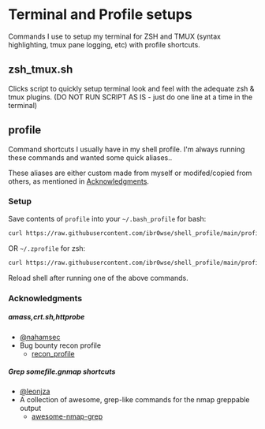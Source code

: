 # Terminal and Profile setups
Commands I use to setup my terminal for ZSH and TMUX (syntax highlighting, tmux pane logging, etc) with profile shortcuts.

## zsh_tmux.sh
Clicks script to quickly setup terminal look and feel with the adequate zsh & tmux plugins. (DO NOT RUN SCRIPT AS IS - just do one line at a time in the terminal)

## profile
Command shortcuts I usually have in my shell profile. I'm always running these commands and wanted some quick aliases.. 

These aliases are either custom made from myself or modifed/copied from others, as mentioned in [Acknowledgments](#Acknowledgments). 

### Setup
Save contents of `profile` into your `~/.bash_profile` for bash:
```bash
curl https://raw.githubusercontent.com/ibr0wse/shell_profile/main/profile >> ~/.bash_profile
```
OR `~/.zprofile` for zsh:
```bash
curl https://raw.githubusercontent.com/ibr0wse/shell_profile/main/profile >> ~/.zprofile
```
Reload shell after running one of the above commands.

### Acknowledgments

##### amass,crt.sh,httprobe
* [@nahamsec](https://github.com/nahamsec)
* Bug bounty recon profile
    * [recon_profile](https://github.com/nahamsec/recon_profile)
##### Grep somefile.gnmap shortcuts
* [@leonjza](https://github.com/leonjza)
* A collection of awesome, grep-like commands for the nmap greppable output 
    * [awesome-nmap-grep](https://github.com/leonjza/awesome-nmap-grep)
